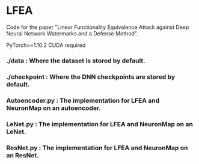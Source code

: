 # LFEA

Code for the paper "Linear Functionality Equivalence Attack against Deep Neural Network Watermarks and a Defense Method". 

PyTorch>=1.10.2
CUDA required

### ./data : Where the dataset is stored by default.
### ./checkpoint : Where the DNN checkpoints are stored by default.
### Autoencoder.py : The implementation for LFEA and NeuronMap on an autoencoder.
### LeNet.py : The implementation for LFEA and NeuronMap on an LeNet.
### ResNet.py : The implementation for LFEA and NeuronMap on an ResNet.
